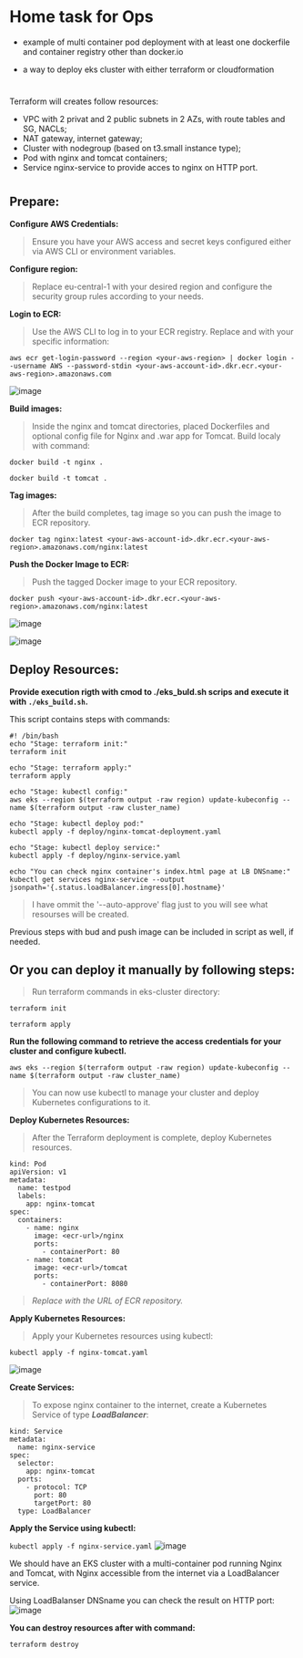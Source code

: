 # Home task for Ops



 - example of multi container pod deployment with at least one dockerfile and container registry other than docker.io 

 - a way to deploy eks cluster with either terraform or cloudformation

#


Terraform will creates follow resources:
 - VPC with 2 privat and 2 public subnets in 2 AZs, with route tables and SG, NACLs;
 - NAT gateway, internet gateway;
 - Cluster with nodegroup (based on t3.small instance type);
 - Pod with nginx and tomcat containers;
 - Service nginx-service to provide acces to nginx on HTTP port.
#

   ## Prepare:

**Configure AWS Credentials:**

> Ensure you have your AWS access and secret keys configured either via AWS CLI or environment variables.


**Configure region:**

> Replace eu-central-1 with your desired region and configure the security group rules according to your needs.

**Login to ECR:**

> Use the AWS CLI to log in to your ECR registry. Replace <your-aws-region> and <your-aws-account-id> with your specific information:

`aws ecr get-login-password --region <your-aws-region> | docker login --username AWS --password-stdin <your-aws-account-id>.dkr.ecr.<your-aws-region>.amazonaws.com`


![image](https://github.com/Genrih17/eks-cluster/assets/84070046/d3f7369c-9b89-4443-87e8-158dc669a716)


**Build images:**

> Inside the nginx and tomcat directories, placed Dockerfiles and optional config file for Nginx and .war app for Tomcat. Build localy with command:

`docker build -t nginx .`

`docker build -t tomcat .`

**Tag images:**

> After the build completes, tag image so you can push the image to ECR repository.

`docker tag nginx:latest <your-aws-account-id>.dkr.ecr.<your-aws-region>.amazonaws.com/nginx:latest`

**Push the Docker Image to ECR:**

> Push the tagged Docker image to your ECR repository.

`docker push <your-aws-account-id>.dkr.ecr.<your-aws-region>.amazonaws.com/nginx:latest`

![image](https://github.com/Genrih17/eks-cluster/assets/84070046/6ad78a24-8851-440e-8ddb-16248523c81f)


![image](https://github.com/Genrih17/eks-cluster/assets/84070046/e7321be8-27fb-4926-8ef4-0b8df5a3ac65)

## Deploy Resources:

**Provide execution rigth with cmod to ./eks_buld.sh scrips and execute it with `./eks_build.sh`.**

This script contains steps with commands:

```
#! /bin/bash
echo "Stage: terraform init:"
terraform init

echo "Stage: terraform apply:"
terraform apply

echo "Stage: kubectl config:"
aws eks --region $(terraform output -raw region) update-kubeconfig --name $(terraform output -raw cluster_name)

echo "Stage: kubectl deploy pod:"
kubectl apply -f deploy/nginx-tomcat-deployment.yaml

echo "Stage: kubectl deploy service:"
kubectl apply -f deploy/nginx-service.yaml

echo "You can check nginx container's index.html page at LB DNSname:"
kubectl get services nginx-service --output jsonpath='{.status.loadBalancer.ingress[0].hostname}'
```

> I have ommit the '--auto-approve' flag just to you will see what resourses will be created.

Previous steps with bud and push image can be included in script as well, if needed.



## Or you can deploy it manually by following steps:


> Run terraform commands in eks-cluster directory:

`terraform init`

`terraform apply`


**Run the following command to retrieve the access credentials for your cluster and configure kubectl.**

 `aws eks --region $(terraform output -raw region) update-kubeconfig --name $(terraform output -raw cluster_name)`

> You can now use kubectl to manage your cluster and deploy Kubernetes configurations to it.



**Deploy Kubernetes Resources:**

> After the Terraform deployment is complete, deploy Kubernetes resources.
```
kind: Pod
apiVersion: v1
metadata:
  name: testpod
  labels:
    app: nginx-tomcat
spec:
  containers:
    - name: nginx
      image: <ecr-url>/nginx
      ports:
        - containerPort: 80
    - name: tomcat
      image: <ecr-url>/tomcat
      ports:
        - containerPort: 8080

```

> *Replace <ecr-url> with the URL of ECR repository.*



**Apply Kubernetes Resources:**

> Apply your Kubernetes resources using kubectl:

```kubectl apply -f nginx-tomcat.yaml```

![image](https://github.com/Genrih17/eks-cluster/assets/84070046/e66a5a82-3e06-4e21-ae5d-6cc4ac4c5ffe)

**Create Services:**

> To expose nginx container to the internet, create a Kubernetes Service of type ***LoadBalancer***:

```apiVersion: v1
kind: Service
metadata:
  name: nginx-service
spec:
  selector:
    app: nginx-tomcat
  ports:
    - protocol: TCP
      port: 80
      targetPort: 80
  type: LoadBalancer
```
**Apply the Service using kubectl:**

```kubectl apply -f nginx-service.yaml```
![image](https://github.com/Genrih17/eks-cluster/assets/84070046/d04d8d94-0b10-49de-9afc-2fea4a4b2dcf)

We should have an EKS cluster with a multi-container pod running Nginx and Tomcat, with Nginx accessible from the internet via a LoadBalancer service.

Using LoadBalanser DNSname you can check the result on HTTP port:
![image](https://github.com/Genrih17/eks-cluster/assets/84070046/dd1bf2c2-79e0-446e-a2e6-27c2a6ba90f3)


**You can destroy resources after with command:**


```terraform destroy```
